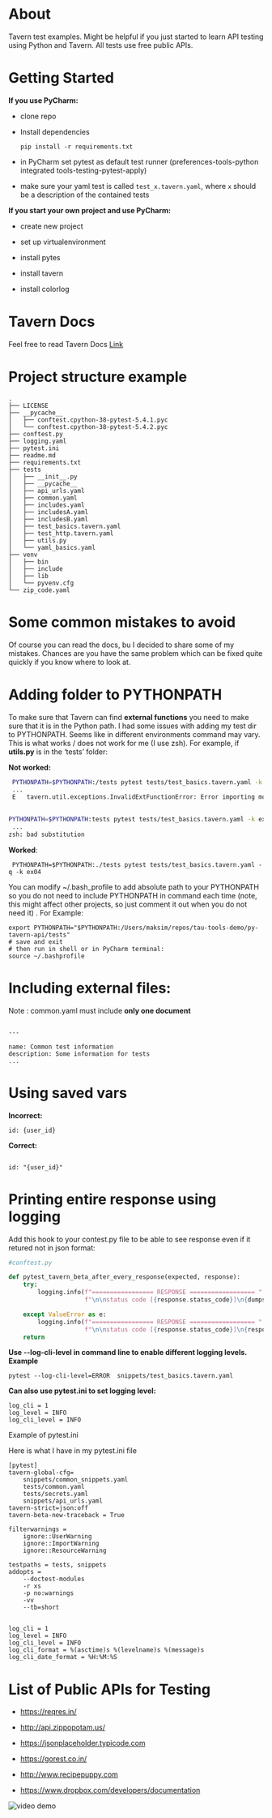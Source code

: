 # About

Tavern test examples. Might be helpful if you just started to learn  API testing using Python and Tavern. All tests use free public APIs. 

# Getting Started

**If you use PyCharm:**

- clone repo

- Install dependencies

  ```
  pip install -r requirements.txt
  ```

-   in PyCharm set pytest as default test runner (preferences-tools-python integrated tools-testing-pytest-apply)
-   make sure your  yaml test is  called `test_x.tavern.yaml`, where `x` should be a description of the contained tests



**If you start your own project  and use PyCharm:**

- create new project

- set up virtualenvironment 

-   install pytes
-   install tavern 
-   install colorlog 




# Tavern Docs

Feel free to read Tavern Docs [Link](#https://tavern.readthedocs.io/en/latest/basics.html)



# Project structure example

```
.
├── LICENSE
├── __pycache__
│   ├── conftest.cpython-38-pytest-5.4.1.pyc
│   └── conftest.cpython-38-pytest-5.4.2.pyc
├── conftest.py
├── logging.yaml
├── pytest.ini
├── readme.md
├── requirements.txt
├── tests
│   ├── __init__.py
│   ├── __pycache__
│   ├── api_urls.yaml
│   ├── common.yaml
│   ├── includes.yaml
│   ├── includesA.yaml
│   ├── includesB.yaml
│   ├── test_basics.tavern.yaml
│   ├── test_http.tavern.yaml
│   ├── utils.py
│   └── yaml_basics.yaml
├── venv
│   ├── bin
│   ├── include
│   ├── lib
│   └── pyvenv.cfg
└── zip_code.yaml
```



# Some common mistakes to avoid

Of course you can read the docs, bu I decided to share some of my mistakes. Chances are you have the same problem which can be fixed quite quickly if you know where to look at.

# Adding folder to PYTHONPATH

To make sure that Tavern can find **external functions** you need to make sure that it is in the Python path. I had some issues with adding my test dir to PYTHONPATH. Seems like in different environments command may vary.  This is what works / does not work for me (I use zsh). For example, if **utils.py** is in the ‘tests’ folder:

**Not worked:**

```sh
 PYTHONPATH=$PYTHONPATH:/tests pytest tests/test_basics.tavern.yaml -k ex04
 ...
 E   tavern.util.exceptions.InvalidExtFunctionError: Error importing module utils
 
```

```sh
PYTHONPATH=$PYTHONPATH:tests pytest tests/test_basics.tavern.yaml -k ex04
 ...
zsh: bad substitution
```



**Worked**:

```
 PYTHONPATH=$PYTHONPATH:./tests pytest tests/test_basics.tavern.yaml -q -k ex04
```



You can modify  ~/.bash_profile  to add absolute path to your PYTHONPATH so you do not need to include PYTHONPATH in command each time (note, this might affect other projects, so just comment it out when you do not need it) . For Example:

```
export PYTHONPATH="$PYTHONPATH:/Users/maksim/repos/tau-tools-demo/py-tavern-api/tests"
# save and exit
# then run in shell or in PyCharm terminal:
source ~/.bashprofile

```



# Including external files:

Note : common.yaml  must include **only one document**

```

---

name: Common test information
description: Some information for tests
...
```



# Using saved vars

**Incorrect:**

```
id: {user_id}
```

**Correct:**

```

id: "{user_id}"
```



# Printing entire response using logging

Add this hook to your contest.py file to be able to see response even if it retured not in json format:

```python
#conftest.py

def pytest_tavern_beta_after_every_response(expected, response):
    try:
        logging.info(f"================= RESPONSE ================== "
                     f"\n\nstatus code [{response.status_code}]\n{dumps(response.json(), indent=4)}\n\n")

    except ValueError as e:
        logging.info(f"================= RESPONSE ================== "
                     f"\n\nstatus code [{response.status_code}]\n{response.text,}\n\n")
    return
```



**Use --log-cli-level  in command line to enable different logging levels. Example**

```
pytest --log-cli-level=ERROR  snippets/test_basics.tavern.yaml
```



**Can also use pytest.ini  to set logging level:**

```
log_cli = 1
log_level = INFO
log_cli_level = INFO
```



Example of pytest.ini

Here is what I have in my pytest.ini file

```
[pytest]
tavern-global-cfg=
    snippets/common_snippets.yaml
    tests/common.yaml
    tests/secrets.yaml
    snippets/api_urls.yaml
tavern-strict=json:off
tavern-beta-new-traceback = True

filterwarnings =
    ignore::UserWarning
    ignore::ImportWarning
    ignore::ResourceWarning

testpaths = ​tests​, snippets
addopts =
    --doctest-modules
    -r xs
    -p no:warnings
    -vv
    --tb=short


log_cli = 1
log_level = INFO
log_cli_level = INFO
log_cli_format = %(asctime)s %(levelname)s %(message)s
log_cli_date_format = %H:%M:%S
```



# List of Public APIs for Testing

-  https://reqres.in/

- http://api.zippopotam.us/

- https://jsonplaceholder.typicode.com

- https://gorest.co.in/

- http://www.recipepuppy.com

- https://www.dropbox.com/developers/documentation

  

 

![video demo](tavern-demo.gif)